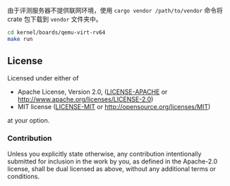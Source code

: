 由于评测服务器不提供联网环境，使用 `cargo vendor /path/to/vendor` 命令将 crate 包下载到 `vendor` 文件夹中。

```bash
cd kernel/boards/qemu-virt-rv64
make run
```

## License

Licensed under either of

- Apache License, Version 2.0, ([LICENSE-APACHE](LICENSE-APACHE) or http://www.apache.org/licenses/LICENSE-2.0)
- MIT license ([LICENSE-MIT](LICENSE-MIT) or http://opensource.org/licenses/MIT)

at your option.

### Contribution

Unless you explicitly state otherwise, any contribution intentionally submitted for inclusion in the
work by you, as defined in the Apache-2.0 license, shall be dual licensed as above, without any
additional terms or conditions.

